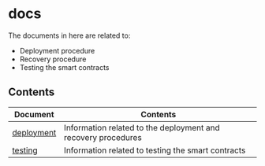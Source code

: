 # docs

The documents in here are related to:
- Deployment procedure
- Recovery procedure
- Testing the smart contracts

## Contents

Document | Contents
--- | ---
[deployment](./deployment.md) | Information related to the deployment and recovery procedures
[testing](./testing.md) | Information related to testing the smart contracts
